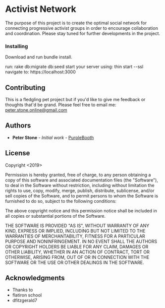 # Activist Network

The purpose of this project is to create the optimal social network for connecting progressive activist groups in order to encourage collaboration and coordination.
Please stay tuned for further developments in the project.


### Installing

Download and run bundle install.

run:
     rake db:migrate db:seed
start your server using:
    thin start --ssl
navigate to:
    https://localhost:3000

    

## Contributing

This is a fledgling pet project but if you'd like to give me feedback or thoughts that'd be grand. Please feel free to email me:
peter.stone.online@gmail.com

## Authors

* **Peter Stone** - *Initial work* - [PurpleBooth](https://github.com/peter-g-stone)

## License

Copyright <2019> <PETER GRISSINGER STONE>

Permission is hereby granted, free of charge, to any person obtaining a copy of this software and associated documentation files (the "Software"), to deal in the Software without restriction, including without limitation the rights to use, copy, modify, merge, publish, distribute, sublicense, and/or sell copies of the Software, and to permit persons to whom the Software is furnished to do so, subject to the following conditions:

The above copyright notice and this permission notice shall be included in all copies or substantial portions of the Software.

THE SOFTWARE IS PROVIDED "AS IS", WITHOUT WARRANTY OF ANY KIND, EXPRESS OR IMPLIED, INCLUDING BUT NOT LIMITED TO THE WARRANTIES OF MERCHANTABILITY, FITNESS FOR A PARTICULAR PURPOSE AND NONINFRINGEMENT. IN NO EVENT SHALL THE AUTHORS OR COPYRIGHT HOLDERS BE LIABLE FOR ANY CLAIM, DAMAGES OR OTHER LIABILITY, WHETHER IN AN ACTION OF CONTRACT, TORT OR OTHERWISE, ARISING FROM, OUT OF OR IN CONNECTION WITH THE SOFTWARE OR THE USE OR OTHER DEALINGS IN THE SOFTWARE.


## Acknowledgments

* Thanks to 
* flatiron school
* dfitzgerald7

